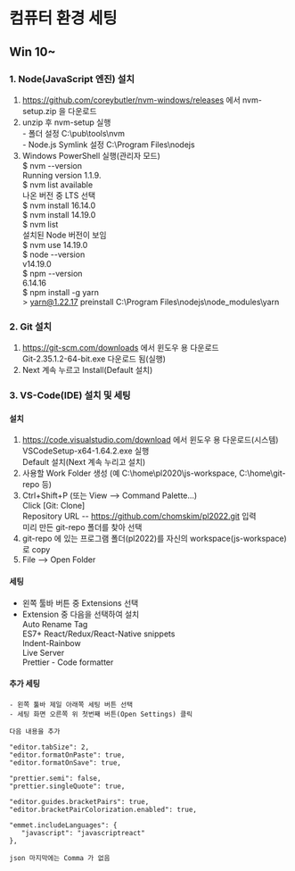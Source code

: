 # 컴퓨터 환경 세팅

## Win 10~
### 1. Node(JavaScript 엔진) 설치  
  1) https://github.com/coreybutler/nvm-windows/releases 에서 nvm-setup.zip 을 다운로드  
  2) unzip 후 nvm-setup 실행  
    - 폴더 설정 C:\pub\tools\nvm  
    - Node.js Symlink 설정 C:\Program Files\nodejs  
  3) Windows PowerShell 실행(관리자 모드)  
    $ nvm --version   
    Running version 1.1.9.  
    $ nvm list available  
    나온 버전 중 LTS 선택  
    $ nvm install 16.14.0   
    $ nvm install 14.19.0   
    $ nvm list  
    설치된 Node 버전이 보임  
    $ nvm use  14.19.0  
    $ node --version  
    v14.19.0  
    $ npm --version  
    6.14.16    
    $ npm install -g yarn  
    > yarn@1.22.17 preinstall C:\Program Files\nodejs\node_modules\yarn  
  
### 2. Git 설치  
  1) https://git-scm.com/downloads 에서 윈도우 용 다운로드  
    Git-2.35.1.2-64-bit.exe 다운로드 됨(실행)  
  2) Next 계속 누르고 Install(Default 설치)  
  
### 3. VS-Code(IDE) 설치 및 세팅  
#### 설치  
  1) https://code.visualstudio.com/download 에서 윈도우 용 다운로드(시스템)  
    VSCodeSetup-x64-1.64.2.exe 실행  
    Default 설치(Next 계속 누리고 설치)  
  2) 사용할 Work Folder 생성 (예 C:\home\pl2020\js-workspace, C:\home\git-repo 등)  
  3) Ctrl+Shift+P (또는 View --> Command Palette...)  
    Click [Git: Clone]  
    Repository URL -- https://github.com/chomskim/pl2022.git 입력  
    미리 만든 git-repo 폴더를 찾아 선택  
  3) git-repo 에 있는 프로그램 폴더(pl2022)를 자신의 workspace(js-workspace) 로 copy  
  4) File --> Open Folder  
#### 세팅  
  - 왼쪽 툴바 버튼 중 Extensions 선택  
  - Extension 중 다음을 선택하여 설치  
  Auto Rename Tag  
  ES7+ React/Redux/React-Native snippets  
  Indent-Rainbow  
  Live Server  
  Prettier - Code formatter  
    
#### 추가 세팅  
    - 왼쪽 툴바 제일 아래쪽 세팅 버튼 선택   
    - 세팅 화면 오른쪽 위 첫번째 버튼(Open Settings) 클릭  
    
    다음 내용을 추가  
```
"editor.tabSize": 2,
"editor.formatOnPaste": true,
"editor.formatOnSave": true,

"prettier.semi": false,
"prettier.singleQuote": true,

"editor.guides.bracketPairs": true,
"editor.bracketPairColorization.enabled": true,

"emmet.includeLanguages": {
   "javascript": "javascriptreact"
},
```
    json 마지막에는 Comma 가 없음   




    
